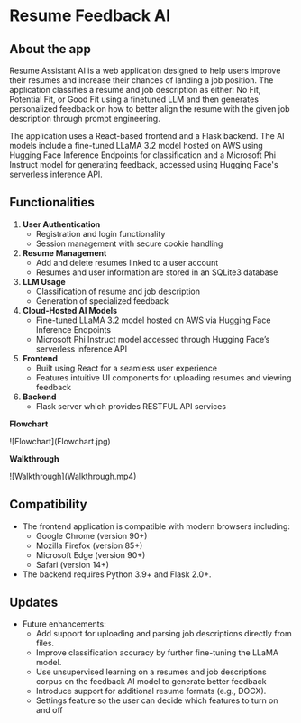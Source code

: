 # **Resume Feedback AI**

## **About the app**

Resume Assistant AI is a web application designed to help users improve their resumes and increase their chances of landing a job position. The application classifies a resume and job description as either: No Fit, Potential Fit, or Good Fit using a finetuned LLM and then generates personalized feedback on how to better align the resume with the given job description through prompt engineering.

The application uses a React-based frontend and a Flask backend. The AI models include a fine-tuned LLaMA 3.2 model hosted on AWS using Hugging Face Inference Endpoints for classification and a Microsoft Phi Instruct model for generating feedback, accessed using Hugging Face's serverless inference API. 

## **Functionalities**

1. **User Authentication**  
   * Registration and login functionality  
   * Session management with secure cookie handling  
2. **Resume Management**  
   * Add and delete resumes linked to a user account  
   * Resumes and user information are stored in an SQLite3 database  
3. **LLM Usage**  
   * Classification of resume and job description  
   * Generation of specialized feedback  
4. **Cloud-Hosted AI Models**  
   * Fine-tuned LLaMA 3.2 model hosted on AWS via Hugging Face Inference Endpoints  
   * Microsoft Phi Instruct model accessed through Hugging Face’s serverless inference API  
5. **Frontend**  
   * Built using React for a seamless user experience  
   * Features intuitive UI components for uploading resumes and viewing feedback  
6. **Backend**  
   * Flask server which provides RESTFUL API services

**Flowchart**

 ![Flowchart\](Flowchart.jpg)

**Walkthrough**

 ![Walkthrough\](Walkthrough.mp4)

## **Compatibility**

* The frontend application is compatible with modern browsers including:  
  * Google Chrome (version 90+)  
  * Mozilla Firefox (version 85+)  
  * Microsoft Edge (version 90+)  
  * Safari (version 14+)  
* The backend requires Python 3.9+ and Flask 2.0+.

## **Updates**

* Future enhancements:  
  * Add support for uploading and parsing job descriptions directly from files.  
  * Improve classification accuracy by further fine-tuning the LLaMA model.  
  * Use unsupervised learning on a resumes and job descriptions corpus on the feedback AI model to generate better feedback  
  * Introduce support for additional resume formats (e.g., DOCX).  
  * Settings feature so the user can decide which features to turn on and off

